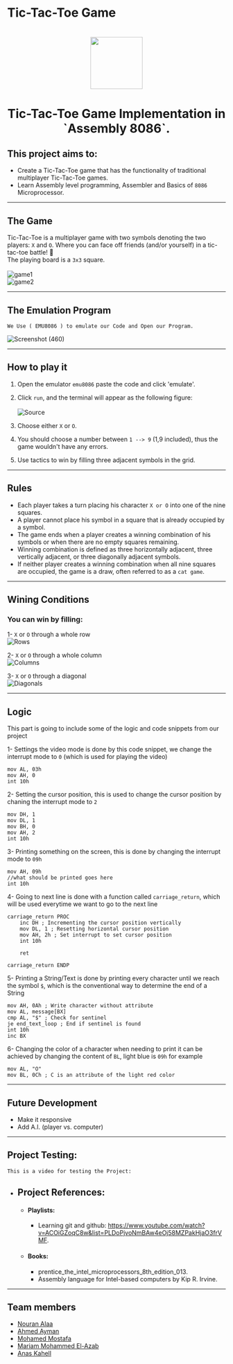 # Tic-Tac-Toe Game

<h1 align="center">
  <img src="https://github.com/Nouran-Alaa/Tic-Tac-Toe_MP_Project/blob/master/Media/Logo.png" width="120px" />
</h1>


<h1 align="center">
  Tic-Tac-Toe Game Implementation in `Assembly 8086`.
</h1>

## This project aims to:
* Create a Tic-Tac-Toe game that has the functionality of traditional multiplayer Tic-Tac-Toe games.
* Learn Assembly level programming, Assembler and Basics of `8086` Microprocessor.

* * *

## The Game

Tic-Tac-Toe is a multiplayer game with two symbols denoting the two players: `X` and `O`. Where you can face off friends (and/or yourself) in a tic-tac-toe battle! 💪 <br />
The playing board is a `3x3` square. <br /> <br />
![game1](https://github.com/Nouran-Alaa/Tic-Tac-Toe_MP_Project/blob/master/Media/game1.png) <br />
![game2](https://github.com/Nouran-Alaa/Tic-Tac-Toe_MP_Project/blob/master/Media/game2.png)

* * *

## The Emulation Program 
    We Use ( EMU8086 ) to emulate our Code and Open our Program. 
 ![Screenshot (460)](https://user-images.githubusercontent.com/66433551/148337632-0a360c81-d301-4b26-a714-fee8858b2047.png)   
 
* * *


## How to play it

1) Open the emulator `emu8086` paste the code and click 'emulate'.
2) Click `run`, and the terminal will appear as the following figure: <br /> <br />
![Source](https://github.com/Nouran-Alaa/Tic-Tac-Toe_MP_Project/blob/master/Media/src.PNG)

3) Choose either `X` or `O`.
4) You should choose a number between `1 --> 9` (1,9 included), thus the game wouldn't have any errors.
5) Use tactics to win by filling three adjacent symbols in the grid.

* * *

## Rules

* Each player takes a turn placing his character `X or O` into one of the nine squares.
* A player cannot place his symbol in a square that is already occupied by a symbol.
* The game ends when a player creates a winning combination of his symbols or when there are no empty squares remaining.
* Winning combination is defined as three horizontally adjacent, three vertically adjacent, or three diagonally adjacent symbols.
* If neither player creates a winning combination when all nine squares are occupied, the game is a draw, often referred to as a `cat game`.

* * *

## Wining Conditions

### You can win by filling:
1- `X` or `O` through a whole row <br />
![Rows](https://github.com/Nouran-Alaa/Tic-Tac-Toe_MP_Project/blob/master/Media/Rows.gif) <br />

2- `X` or `O` through a whole column <br />
![Columns](https://github.com/Nouran-Alaa/Tic-Tac-Toe_MP_Project/blob/master/Media/Columns.gif) <br />

3- `X` or `O` through a diagonal <br />
![Diagonals](https://github.com/Nouran-Alaa/Tic-Tac-Toe_MP_Project/blob/master/Media/Diagonals.gif) 

* * *

## Logic

This part is going to include some of the logic and code snippets from our project

1- Settings the video mode is done by this code snippet, we change the interrupt mode to `0` (which is used for playing the video)
```
mov AL, 03h
mov AH, 0
int 10h
```
2- Setting the cursor position, this is used to change the cursor position by chaning the interrupt mode to `2`
```
mov DH, 1
mov DL, 1
mov BH, 0
mov AH, 2
int 10h
```
3- Printing something on the screen, this is done by changing the interrupt mode to `09h`
```
mov AH, 09h
//what should be printed goes here
int 10h
```
4- Going to next line is done with a function called `carriage_return`, which will be used everytime we want to go to the next line
```
carriage_return PROC
    inc DH ; Incrementing the cursor position vertically
    mov DL, 1 ; Resetting horizontal cursor position
    mov AH, 2h ; Set interrupt to set cursor position
    int 10h
    
    ret
    
carriage_return ENDP
```
5- Printing a String/Text is done by printing every character until we reach the symbol `$`, which is the conventional way to determine the end of a String
```
mov AH, 0Ah ; Write character without attribute
mov AL, message[BX]
cmp AL, "$" ; Check for sentinel
je end_text_loop ; End if sentinel is found
int 10h
inc BX
```
6- Changing the color of a character when needing to print it can be achieved by changing the content of `BL`, light blue is `09h` for example
```
mov AL, "O"
mov BL, 0Ch ; C is an attribute of the light red color
```
* * *

## Future Development

* Make it responsive
* Add A.I. (player vs. computer)

* * *

## Project Testing:

	This is a video for testing the Project:

* ## Project References: 
	* #### Playlists:
		* Learning git and github: https://www.youtube.com/watch?v=ACOiGZoqC8w&list=PLDoPjvoNmBAw4eOj58MZPakHjaO3frVMF.
	* #### Books:  
		* prentice_the_intel_microprocessors_8th_edition_013.                      
		* Assembly language for Intel-based computers by Kip R. Irvine.   
* * *

## Team members
- [Nouran Alaa](https://github.com/Nouran-Alaa)
- [Ahmed Ayman](https://github.com/ahmedayman9)
- [Mohamed Mostafa](https://github.com/mahmedMostafa)
- [Mariam Mohammed El-Azab](https://github.com/maryamazab)
- [Anas Kahell](https://github.com/AnasKahell)
